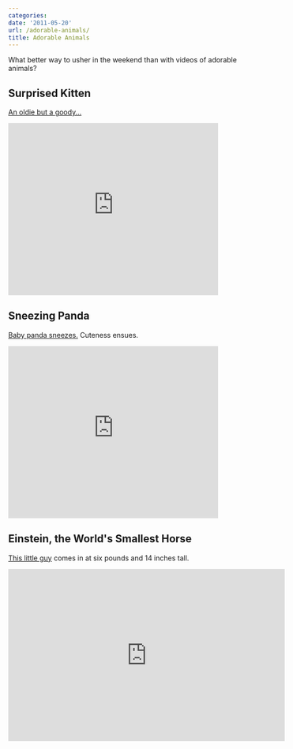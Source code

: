 ```yaml
---
categories:
date: '2011-05-20'
url: /adorable-animals/
title: Adorable Animals
---
```


What better way to usher in the weekend than with videos of adorable animals?

<h2>Surprised Kitten</h2>

<a href="https://www.youtube.com/watch?v=0Bmhjf0rKe8">An oldie but a goody...</a>

<p align="center"><div class="fluid-vids"><iframe width="425" height="349" src="https://www.youtube.com/embed/0Bmhjf0rKe8?rel=0" frameborder="0" allowfullscreen></iframe></div></p>

<h2>Sneezing Panda</h2>

<a href="https://www.youtube.com/watch?v=XbqzgDnfMsE">Baby panda sneezes.</a> Cuteness ensues.

<p align="center"><div class="fluid-vids"><iframe width="425" height="349" src="https://www.youtube.com/embed/XbqzgDnfMsE?rel=0" frameborder="0" allowfullscreen></iframe></div></p>

<h2>Einstein, the World's Smallest Horse</h2>

<a href="https://www.youtube.com/watch?v=6XQtd9cTGFM">This little guy</a> comes in at six pounds and 14 inches tall.

<p align="center"><div class="fluid-vids"><iframe width="560" height="349" src="https://www.youtube.com/embed/6XQtd9cTGFM?rel=0" frameborder="0" allowfullscreen></iframe></div></p>